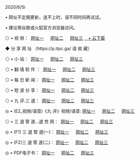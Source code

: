 <p>2020/6/5i
<p>• 网址不定期更新，连不上时，请不同时间再试试。
<p>• 建议用谷歌或火狐官方浏览器访问。
<p>◎ • 视 频： 
<a href="http://hzj.lexmarktr.com/" target="_blank">网址一</a> 　 
<a href="http://hsg.lexmarktr.com/" target="_blank">网址二</a> 　 
<a href="http://hxf.lexmarktr.com/b.html" target="_blank">网址三</a>
<a href="https://yadi.sk/d/d0sUeAOpal3njw" target="_wblank">　• 云下载 </a></p>
<p>◆ 分 享 网 址 （https://p.itpc.ga/ 请 收 藏） </p>

<p>◎ • 小 站：  
<a href="http://hzj.lexmarktr.com/f.html" target="_blank">网址一</a> 　 
<a href="http://hsg.lexmarktr.com/h.html" target="_blank">网址二</a> 　 
<a href="http://hxf.lexmarktr.com/k/" target="_blank">网址三</a></p>
<p>◎ • 翻 墙 软 件 ：  
<a href="http://hzj.lexmarktr.com/ff/" target="_blank">网址一</a> 　 
<a href="http://hsg.lexmarktr.com/s/read/a1_nd.html" target="_blank">网址二</a> 　 
<a href="http://hxf.lexmarktr.com/ff/index.html" target="_blank">网址三</a></p>
<p>◎ • 每 日 新 闻：  
<a href="http://hzj.lexmarktr.com/day/" target="_blank">网址一</a> 　 
<a href="http://hsg.lexmarktr.com/day/" target="_blank">网址二</a> 　 
<a href="http://hxf.lexmarktr.com/day/index.html" target="_blank">网址三</a></p>
<p>◎ • 短 波 分 享：  
<a href="http://hzj.lexmarktr.com/h/" target="_blank">网址一</a> 　 
<a href="http://hsg.lexmarktr.com/h/" target="_blank">网址二</a> 　 
<a href="http://hxf.lexmarktr.com/h/index.html" target="_blank">网址三</a></p>
<p>◎ • 九 评.三 退：  
<a href="http://hzj.lexmarktr.com/t/" target="_blank">网址一</a> 　 
<a href="http://hsg.lexmarktr.com/v2/index.html" target="_blank">网址二</a> 　 
<a href="http://hxf.lexmarktr.com/tt/index.html" target="_blank">网址三</a> 　</p>
<p>◎ • (E2_视频/语音)《九 评》视频/语音: 
<a href="http://hzj.lexmarktr.com/7738.html" target="_blank">网址一</a> 　 
<a href="http://hsg.lexmarktr.com/7614.html" target="_blank">网址二</a> 　 
<a href="http://hxf.lexmarktr.com/7633.html" target="_blank">网址三</a></p>
<p>◎ • 三 退 管 道...退 党 网：  
<a href="http://hzj.lexmarktr.com/go/td1.html" target="_blank">网址一</a> 　 
<a href="http://hsg.lexmarktr.com/go/td2.html" target="_blank">网址二</a> 　 
<a href="http://hxf.lexmarktr.com/go/td3.html" target="_blank">网址三</a></p>
<p>◎ • (F1) 三 退 管 道(一)： 
<a href="http://hzj.lexmarktr.com/dd/" target="_blank">网址一</a> 　 
<a href="http://hsg.lexmarktr.com/s/read/a1_tdx.html" target="_blank">网址二</a> 　 
<a href="http://hxf.lexmarktr.com/dd/" target="_blank">网址三</a></p>
<p>◎ • (F2)三 退 管 道(二)： 
<a href="http://hxf.lexmarktr.com/d/" target="_blank">网址一</a> 　 
<a href="http://hzj.lexmarktr.com/d/index.html" target="_blank">网址二</a> 　 
<a href="http://hsg.lexmarktr.com/d/" target="_blank">网址三</a></p>
<p>◎ • PDF电子书：  
<a href="http://hzj.lexmarktr.com/p/" target="_blank">网址一</a> 　 
<a href="http://hsg.lexmarktr.com/p/index.html" target="_blank">网址二</a> 　 
<a href="http://hxf.lexmarktr.com/p/" target="_blank">网址三</a></p>
